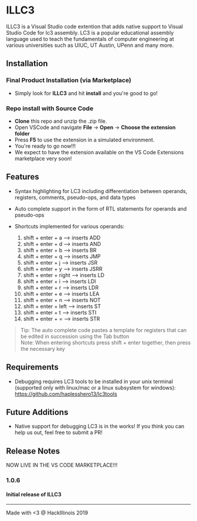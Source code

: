 # ILLC3 

ILLC3 is a Visual Studio code extention that adds native support to Visual Studio Code for lc3 assembly. 
LC3 is a popular educational assembly language used to teach the fundamentals of computer engineering at various universities such as UIUC, UT Austin, UPenn and many more.

## Installation

### Final Product Installation (via Marketplace)
* Simply look for **ILLC3** and hit **install** and you're good to go!

### Repo install with Source Code
* **Clone** this repo and unzip the .zip file.
* Open VSCode and navigate **File** &rarr; **Open** &rarr; **Choose the extension folder**
* Press **F5** to use the extension in a simulated environment.
* You're ready to go now!!!
* We expect to have the extension available on the VS Code Extensions marketplace very soon!

## Features

* Syntax highlighting for LC3 including differentiation between operands, registers, comments, pseudo-ops, and data types

* Auto complete support in the form of RTL statements for operands and pseudo-ops  



* Shortcuts implemented for various operands:
    1. shift + enter + a     --> inserts ADD
    2. shift + enter + d     --> inserts AND
    3. shift + enter + b     --> inserts BR
    4. shift + enter + q     --> inserts JMP
    5. shift + enter + j     --> inserts JSR
    6. shift + enter + y     --> inserts JSRR
    7. shift + enter + right --> inserts LD
    8. shift + enter + i     --> inserts LDI 
    9. shift + enter + r     --> inserts LDR
   10. shift + enter + e     --> inserts LEA
   11. shift + enter + n     --> inserts NOT
   12. shift + enter + left  --> inserts ST
   13. shift + enter + t     --> inserts STI
   14. shift + enter + =     --> inserts STR
> Tip: The auto complete code pastes a template for registers that can be edited in succession using the Tab button <br>
> Note: When entering shortcuts press shift + enter together, then press the necessary key
## Requirements

* Debugging requires LC3 tools to be installed in your unix terminal (supported only with linux/mac or a linux subsystem for windows): https://github.com/haplesshero13/lc3tools

## Future Additions
* Native support for debugging LC3 is in the works! If you think you can help us out, feel free to submit a PR!

## Release Notes
NOW LIVE IN THE VS CODE MARKETPLACE!!!

### 1.0.6

#### Initial release of ILLC3

-----------------------------------------------------------------------------------------------------------

Made with <3 @ HackIllinois 2019

